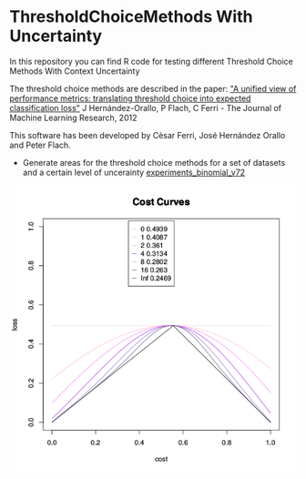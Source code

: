 # ThresholdChoiceMethods With Uncertainty

In this repository you can find R code for testing different Threshold Choice Methods With  Context Uncertainty

The threshold choice methods are described in the paper:
["A unified view of performance metrics: translating threshold choice into expected classification loss"](http://dl.acm.org/citation.cfm?id=2503332)
J Hernández-Orallo, P Flach, C Ferri - The Journal of Machine Learning Research, 2012

This software has been developed by Cèsar Ferri, José Hernández Orallo and Peter Flach.

* Generate areas for the threshold choice methods for a set of datasets and a certain level of uncerainty [experiments_binomial_v72](experiments_binomial_v72.R)

![cost curves with uncertainty](simulatedcurves.png)
